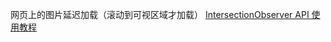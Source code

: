 网页上的图片延迟加载（滚动到可视区域才加载）
[IntersectionObserver API 使用教程](http://www.ruanyifeng.com/blog/2016/11/intersectionobserver_api.html)